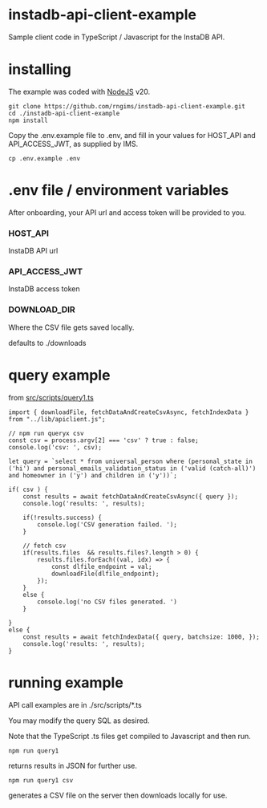 
# instadb-api-client-example

Sample client code in TypeScript / Javascript for the InstaDB API.

# installing 

The example was coded with [NodeJS](https://nodejs.org/en) v20.

```
git clone https://github.com/rngims/instadb-api-client-example.git
cd ./instadb-api-client-example
npm install
```

Copy the .env.example file to .env, and fill in your values for HOST_API and API_ACCESS_JWT, 
as supplied by IMS.

`cp .env.example .env`

# .env file /  environment variables

After onboarding, your API url and access token will be provided to you. 

### HOST_API

InstaDB API url

### API_ACCESS_JWT

InstaDB access token

### DOWNLOAD_DIR

Where the CSV file gets saved locally. 

defaults to ./downloads

# query example

from [src/scripts/query1.ts](./src/scripts/query1.ts)

```
import { downloadFile, fetchDataAndCreateCsvAsync, fetchIndexData } from "../lib/apiclient.js";

// npm run queryx csv
const csv = process.argv[2] === 'csv' ? true : false;
console.log('csv: ', csv);

let query = `select * from universal_person where (personal_state in ('hi') and personal_emails_validation_status in ('valid (catch-all)') and homeowner in ('y') and children in ('y'))`;

if( csv ) {
	const results = await fetchDataAndCreateCsvAsync({ query });
	console.log('results: ', results);

	if(!results.success) {
		console.log('CSV generation failed. ');
	}

	// fetch csv
	if(results.files  && results.files?.length > 0) {
		results.files.forEach((val, idx) => {
			const dlfile_endpoint = val;
			downloadFile(dlfile_endpoint);
		});
	}
	else {
		console.log('no CSV files generated. ')
	}

}
else {
	const results = await fetchIndexData({ query, batchsize: 1000, });
	console.log('results: ', results);
}
```

# running example

API call examples are in ./src/scripts/*.ts

You may modify the query SQL as desired. 

Note that the TypeScript .ts files get compiled to Javascript and then run. 

`npm run query1`

returns results in JSON for further use. 

`npm run query1 csv`

generates a CSV file on the server then downloads locally for use. 

